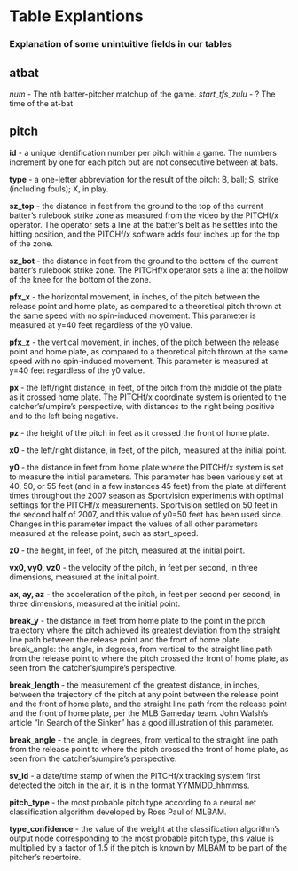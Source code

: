 # Table Explantions
### Explanation of some unintuitive fields in our tables

## atbat
*num* - The nth batter-pitcher matchup of the game.
*start_tfs_zulu* - ? The time of the at-bat 

## pitch
**id** - a unique identification number per pitch within a game. The numbers increment by one for each pitch but are not consecutive between at bats.

**type** - a one-letter abbreviation for the result of the pitch: B, ball; S, strike (including fouls); X, in play.

**sz_top** - the distance in feet from the ground to the top of the current batter’s rulebook strike zone as measured from the video by the PITCHf/x operator. The operator sets a line at the batter’s belt as he settles into the hitting position, and the PITCHf/x software adds four inches up for the top of the zone.

**sz_bot** - the distance in feet from the ground to the bottom of the current batter’s rulebook strike zone. The PITCHf/x operator sets a line at the hollow of the knee for the bottom of the zone.

**pfx_x** - the horizontal movement, in inches, of the pitch between the release point and home plate, as compared to a theoretical pitch thrown at the same speed with no spin-induced movement. This parameter is measured at y=40 feet regardless of the y0 value.

**pfx_z** - the vertical movement, in inches, of the pitch between the release point and home plate, as compared to a theoretical pitch thrown at the same speed with no spin-induced movement. This parameter is measured at y=40 feet regardless of the y0 value.

**px** - the left/right distance, in feet, of the pitch from the middle of the plate as it crossed home plate. The PITCHf/x coordinate system is oriented to the catcher’s/umpire’s perspective, with distances to the right being positive and to the left being negative.

**pz** - the height of the pitch in feet as it crossed the front of home plate.

**x0** - the left/right distance, in feet, of the pitch, measured at the initial point.

**y0** - the distance in feet from home plate where the PITCHf/x system is set to measure the initial parameters. This parameter has been variously set at 40, 50, or 55 feet (and in a few instances 45 feet) from the plate at different times throughout the 2007 season as Sportvision experiments with optimal settings for the PITCHf/x measurements. Sportvision settled on 50 feet in the second half of 2007, and this value of y0=50 feet has been used since. Changes in this parameter impact the values of all other parameters measured at the release point, such as start_speed.

**z0** - the height, in feet, of the pitch, measured at the initial point.

**vx0, vy0, vz0** - the velocity of the pitch, in feet per second, in three dimensions, measured at the initial point.

**ax, ay, az** - the acceleration of the pitch, in feet per second per second, in three dimensions, measured at the initial point.

**break_y** - the distance in feet from home plate to the point in the pitch trajectory where the pitch achieved its greatest deviation from the straight line path between the release point and the front of home plate.
break_angle: the angle, in degrees, from vertical to the straight line path from the release point to where the pitch crossed the front of home plate, as seen from the catcher’s/umpire’s perspective.

**break_length** - the measurement of the greatest distance, in inches, between the trajectory of the pitch at any point between the release point and the front of home plate, and the straight line path from the release point and the front of home plate, per the MLB Gameday team. John Walsh’s article “In Search of the Sinker” has a good illustration of this parameter.

**break_angle** - the angle, in degrees, from vertical to the straight line path from the release point to where the pitch crossed the front of home plate, as seen from the catcher’s/umpire’s perspective.

**sv_id** - a date/time stamp of when the PITCHf/x tracking system first detected the pitch in the air, it is in the format YYMMDD_hhmmss.

**pitch_type** - the most probable pitch type according to a neural net classification algorithm developed by Ross Paul of MLBAM.

**type_confidence** - the value of the weight at the classification algorithm’s output node corresponding to the most probable pitch type, this value is multiplied by a factor of 1.5 if the pitch is known by MLBAM to be part of the pitcher’s repertoire.
